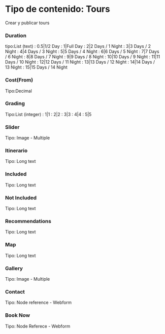 # Tipo de contenido: Tours
Crear y publicar tours
### Duration
  tipo:List (text)
  : 0.5|1/2 Day
  : 1|Full Day
  : 2|2 Days / 1 Night
  : 3|3 Days / 2 Night
  : 4|4 Days / 3 Night
  : 5|5 Days / 4 Night
  : 6|6 Days / 5 Night
  : 7|7 Days / 6 Night
  : 8|8 Days / 7 Night
  : 9|9 Days / 8 Night
  : 10|10 Days / 9 Night
  : 11|11 Days / 10 Night
  : 12|12 Days / 11 Night
  : 13|13 Days / 12 Night
  : 14|14 Days / 13 Night
  : 15|15 Days / 14 Night
### Cost(From)
  Tipo:Decimal
### Grading
  Tipo:List (integer)
  : 1|1
  : 2|2
  : 3|3
  : 4|4
  : 5|5
### Slider
  Tipo: Image - Multiple
### Itinerario
  Tipo: Long text
### Included
  Tipo: Long text
### Not Included
  Tipo: Long text
### Recommendations
  Tipo: Long text
### Map
  Tipo: Long text
### Gallery
  Tipo: Image - Multiple
### Contact
  Tipo: Node reference - Webform
### Book Now
  Tipo: Node Referece - Webform






